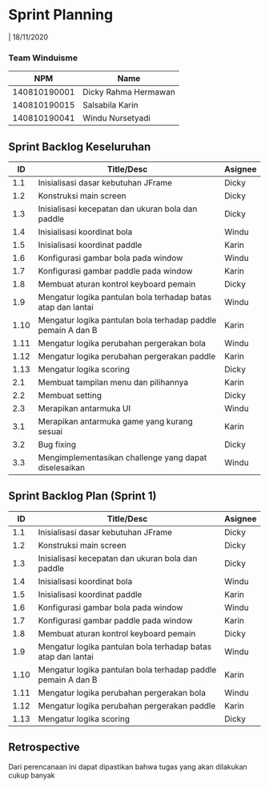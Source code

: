 # Sprint Planning 
| 18/11/2020

### Team Winduisme
| NPM           | Name        |
| ------------- |-------------|
| 140810190001  | Dicky Rahma Hermawan    |
| 140810190015  | Salsabila Karin    |
| 140810190041  | Windu Nursetyadi |

## Sprint Backlog Keseluruhan 
| ID  | Title/Desc | Asignee | 
| --- | ---------- | ------- | 
| 1.1 | Inisialisasi dasar kebutuhan JFrame | Dicky | 
| 1.2 | Konstruksi main screen | Dicky | 
| 1.3 | Inisialisasi kecepatan dan ukuran bola dan paddle | Dicky | 
| 1.4 | Inisialisasi koordinat bola | Windu | 
| 1.5 | Inisialisasi koordinat paddle | Karin | 
| 1.6 | Konfigurasi gambar bola pada window | Windu | 
| 1.7 | Konfigurasi gambar paddle pada window | Karin | 
| 1.8 | Membuat aturan kontrol keyboard pemain | Dicky | 
| 1.9 | Mengatur logika pantulan bola terhadap batas atap dan lantai | Windu | 
| 1.10 | Mengatur logika pantulan bola terhadap paddle pemain A dan B | Karin | 
| 1.11 | Mengatur logika perubahan pergerakan bola | Windu | 
| 1.12 | Mengatur logika perubahan pergerakan paddle | Karin |
| 1.13 | Mengatur logika scoring | Dicky |
| 2.1 | Membuat tampilan menu dan pilihannya | Karin | 
| 2.2 | Membuat setting | Dicky | 
| 2.3 | Merapikan antarmuka UI | Windu | 
| 3.1 | Merapikan antarmuka game yang kurang sesuai | Karin | 
| 3.2 | Bug fixing | Dicky | 
| 3.3 | Mengimplementasikan challenge yang dapat diselesaikan | Windu | 

## Sprint Backlog Plan (Sprint 1)
| ID  | Title/Desc | Asignee | 
| --- | ---------- | ------- | 
| 1.1 | Inisialisasi dasar kebutuhan JFrame | Dicky | 
| 1.2 | Konstruksi main screen | Dicky | 
| 1.3 | Inisialisasi kecepatan dan ukuran bola dan paddle | Dicky | 
| 1.4 | Inisialisasi koordinat bola | Windu | 
| 1.5 | Inisialisasi koordinat paddle | Karin | 
| 1.6 | Konfigurasi gambar bola pada window | Windu | 
| 1.7 | Konfigurasi gambar paddle pada window | Karin | 
| 1.8 | Membuat aturan kontrol keyboard pemain | Dicky | 
| 1.9 | Mengatur logika pantulan bola terhadap batas atap dan lantai | Windu | 
| 1.10 | Mengatur logika pantulan bola terhadap paddle pemain A dan B | Karin | 
| 1.11 | Mengatur logika perubahan pergerakan bola | Windu | 
| 1.12 | Mengatur logika perubahan pergerakan paddle | Karin |
| 1.13 | Mengatur logika scoring | Dicky |

## Retrospective 

Dari perencanaan ini dapat dipastikan bahwa tugas yang akan dilakukan cukup banyak
